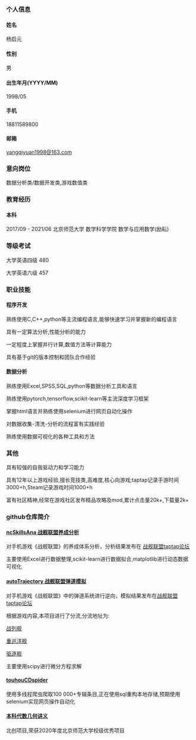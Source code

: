 ### 个人信息

#### 姓名    
杨启元
#### 性别    
男
#### 出生年月(YYYY/MM)    
1998/05
#### 手机    
18811589800
#### 邮箱    
yangqiyuan1998@163.com

### 意向岗位
数据分析类/数据开发类,游戏数值类

### 教育经历

#### 本科
2017/09 - 2021/06        北京师范大学 数学科学学院        数学与应用数学(励耘)


### 等级考试

大学英语四级    480

大学英语六级    457


### 职业技能

#### 程序开发
熟练使用C,C++,python等主流编程语言,能够快速学习并掌握新的编程语言

具有一定算法分析,性能分析的能力

一定程度上掌握并行计算,数值方法等计算能力

具有基于git的版本控制和团队合作经验

#### 数据分析
熟练使用Excel,SPSS,SQL,python等数据分析工具和语言

熟练使用pytorch,tensorflow,scikit-learn等主流深度学习框架

掌握html语言并熟练使用selenium进行网页自动化操作

对数据收集-清洗-分析的流程富有实践经验

熟练使用数据可视化的各种工具和方法


### 其他
具有较强的自我驱动力和学习能力

具有12年以上游戏经验,擅长竞技类,高难度,核心向游戏;taptap记录手游时间3000+h,Steam记录游戏时间1000+h

富有社区精神,经常在游戏社区发布精品攻略及mod,累计点击量20k+,下载量2k+

### github仓库简介
#### [ncSkillsAna 战舰联盟养成分析](https://github.com/Qiyuan-Yang/gameAnalysis/tree/master/%E6%88%98%E8%88%B0%E8%81%94%E7%9B%9F-%E5%85%BB%E6%88%90%E5%88%86%E6%9E%90)
对手机游戏《战舰联盟》的养成体系分析，分析结果发布在 [战舰联盟taptap论坛](https://www.taptap.com/topic/13567446)

主要使用Excel进行数据整理,scikit-learn进行数据拟合,matplotlib进行动态数据可视化

#### [autoTrajectory 战舰联盟弹道模拟](https://github.com/Qiyuan-Yang/gameAnalysis/tree/master/%E6%88%98%E8%88%B0%E8%81%94%E7%9B%9F-%E5%BC%B9%E9%81%93%E6%A8%A1%E6%8B%9F)
对手机游戏《战舰联盟》中的弹道系统进行逆向，模拟结果发布在[战舰联盟taptap论坛](https://www.taptap.com/app/34768/topic)

根据游戏内容,本项目进行了分流,分流地址为:

[战列舰](https://www.taptap.com/topic/5866396)

[重巡洋舰](https://www.taptap.com/topic/6020829)

[驱逐舰](https://www.taptap.com/topic/6740907)

主要使用scipy进行微分方程求解

#### [touhouCDspider](https://github.com/Qiyuan-Yang/touhouCDspider)

使用多线程爬虫爬取100 000+专辑条目,正在使用sql重构本地存储,预期使用selenium实现网页操作自动化

#### [本科代数几何讲义](https://github.com/Qiyuan-Yang/Undergraduate_algebraic_geometry)

北创项目,荣获2020年度北京师范大学校级优秀项目
